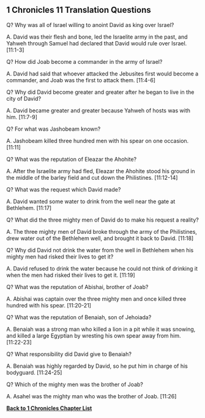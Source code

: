 ## 1 Chronicles 11 Translation Questions ##

Q? Why was all of Israel willing to anoint David as king over Israel?

A. David was their flesh and bone, led the Israelite army in the past, and Yahweh through Samuel had declared that David would rule over Israel. [11:1-3]

Q? How did Joab become a commander in the army of Israel?

A. David had said that whoever attacked the Jebusites first would become a commander, and Joab was the first to attack them. [11:4-6]

Q? Why did David become greater and greater after he began to live in the city of David?

A. David became greater and greater because Yahweh of hosts was with him. [11:7-9]

Q? For what was Jashobeam known?

A. Jashobeam killed three hundred men with his spear on one occasion. [11:11]

Q? What was the reputation of Eleazar the Ahohite?

A. After the Israelite army had fled, Eleazar the Ahohite stood his ground in the middle of the barley field and cut down the Philistines. [11:12-14]

Q? What was the request which David made?

A. David wanted some water to drink from the well near the gate at Bethlehem. [11:17]

Q? What did the three mighty men of David do to make his request a reality?

A. The three mighty men of David broke through the army of the Philistines, drew water out of the Bethlehem well, and brought it back to David. [11:18]

Q? Why did David not drink the water from the well in Bethlehem when his mighty men had risked their lives to get it?

A. David refused to drink the water because he could not think of drinking it when the men had risked their lives to get it. [11:19]

Q? What was the reputation of Abishai, brother of Joab?

A. Abishai was captain over the three mighty men and once killed three hundred with his spear. [11:20-21]

Q? What was the reputation of Benaiah, son of Jehoiada?

A. Benaiah was a strong man who killed a lion in a pit while it was snowing, and killed a large Egyptian by wresting his own spear away from him. [11:22-23]

Q? What responsibility did David give to Benaiah?

A. Benaiah was highly regarded by David, so he put him in charge of his bodyguard. [11:24-25]

Q? Which of the mighty men was the brother of Joab?

A. Asahel was the mighty man who was the brother of Joab. [11:26]

__[Back to 1 Chronicles Chapter List](./)__

